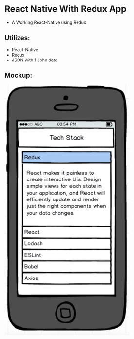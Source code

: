 # React Native With Redux App
* A Working React-Native using Redux

## Utilizes:
* React-Native
* Redux
* JSON with 1 John data

## Mockup:

![Image of Mockup](https://github.com/zaturnvalley/ReactNativeWithReduxDemo/blob/ad7ade3f37d9d589c09af340da620044de07e1d7/mockup.png?raw=true)